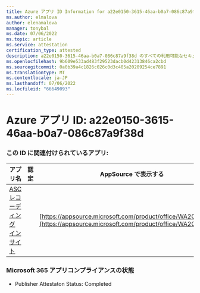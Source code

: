 ```yaml
---
title: Azure アプリ ID Information for a22e0150-3615-46aa-b0a7-086c87a9f38d
ms.author: elmalova
author: elenamalova
manager: tonybal
ms.date: 07/06/2022
ms.topic: article
ms.service: attestation
certification_type: attested
description: a22e0150-3615-46aa-b0a7-086c87a9f38d のすべての利用可能なセキュリティとコンプライアンス情報。
ms.openlocfilehash: 9b609e533ad483f29523dacb0d42313846ca2cbd
ms.sourcegitcommit: 0a0b39a4c1826c026c0d3c405a20209254ce7891
ms.translationtype: MT
ms.contentlocale: ja-JP
ms.lasthandoff: 07/06/2022
ms.locfileid: "66649093"
---
```

# <a name="azure-app-id-a22e0150-3615-46aa-b0a7-086c87a9f38d"></a>Azure アプリ ID: a22e0150-3615-46aa-b0a7-086c87a9f38d


### <a name="apps-associated-with-this-id"></a>この ID に関連付けられているアプリ:
| **アプリ名** | **認定** | **AppSource で表示する** |
|--------------|---------------|-----------------------|
| [ASC レコーディング インサイト](../forward/WA200000708.md) |  | [https://appsource.microsoft.com/product/office/WA200000708](https://appsource.microsoft.com/product/office/WA200000708) |

### <a name="microsoft-365-app-compliance-status"></a>Microsoft 365 アプリコンプライアンスの状態
- Publisher Attestaton Status: Completed
